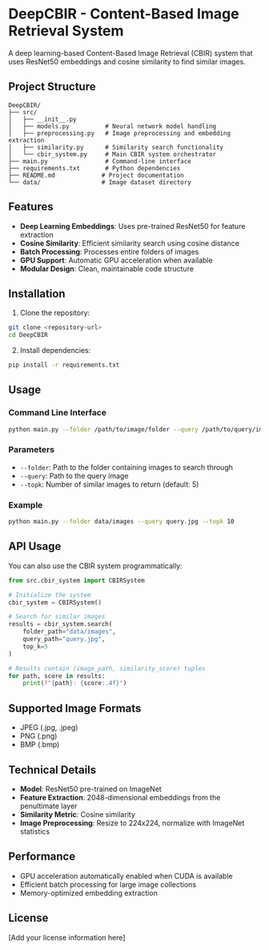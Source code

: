 # DeepCBIR - Content-Based Image Retrieval System

A deep learning-based Content-Based Image Retrieval (CBIR) system that uses ResNet50 embeddings and cosine similarity to find similar images.

## Project Structure

```
DeepCBIR/
├── src/
│   ├── __init__.py
│   ├── models.py          # Neural network model handling
│   ├── preprocessing.py   # Image preprocessing and embedding extraction
│   ├── similarity.py      # Similarity search functionality
│   └── cbir_system.py     # Main CBIR system orchestrator
├── main.py                # Command-line interface
├── requirements.txt       # Python dependencies
├── README.md             # Project documentation
└── data/                 # Image dataset directory
```

## Features

- **Deep Learning Embeddings**: Uses pre-trained ResNet50 for feature extraction
- **Cosine Similarity**: Efficient similarity search using cosine distance
- **Batch Processing**: Processes entire folders of images
- **GPU Support**: Automatic GPU acceleration when available
- **Modular Design**: Clean, maintainable code structure

## Installation

1. Clone the repository:
```bash
git clone <repository-url>
cd DeepCBIR
```

2. Install dependencies:
```bash
pip install -r requirements.txt
```

## Usage

### Command Line Interface

```bash
python main.py --folder /path/to/image/folder --query /path/to/query/image --topk 5
```

### Parameters

- `--folder`: Path to the folder containing images to search through
- `--query`: Path to the query image
- `--topk`: Number of similar images to return (default: 5)

### Example

```bash
python main.py --folder data/images --query query.jpg --topk 10
```

## API Usage

You can also use the CBIR system programmatically:

```python
from src.cbir_system import CBIRSystem

# Initialize the system
cbir_system = CBIRSystem()

# Search for similar images
results = cbir_system.search(
    folder_path="data/images",
    query_path="query.jpg",
    top_k=5
)

# Results contain (image_path, similarity_score) tuples
for path, score in results:
    print(f"{path}: {score:.4f}")
```

## Supported Image Formats

- JPEG (.jpg, .jpeg)
- PNG (.png)
- BMP (.bmp)

## Technical Details

- **Model**: ResNet50 pre-trained on ImageNet
- **Feature Extraction**: 2048-dimensional embeddings from the penultimate layer
- **Similarity Metric**: Cosine similarity
- **Image Preprocessing**: Resize to 224x224, normalize with ImageNet statistics

## Performance

- GPU acceleration automatically enabled when CUDA is available
- Efficient batch processing for large image collections
- Memory-optimized embedding extraction

## License

[Add your license information here]
